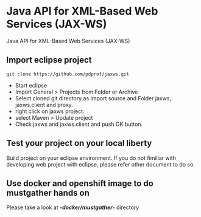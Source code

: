 # Java API for XML-Based Web Services (JAX-WS) 
Java API for XML-Based Web Services (JAX-WS)  

## Import eclipse project

```
git clone https://github.com/pdprof/jaxws.git
```

- Start eclipse
- Import General > Projects from Folder or Archive
- Select cloned git directory as Import source and Folder jaxws, jaxws.client and proxy.
- right click on jaxws project.
- select Maven > Update project
- Check jaxws and jaxws.client and push OK button.


## Test your project on your local liberty

Build project on your eclipse environment. If you do not fimiliar with developing web project with eclipse, please refer other document to do so.


## Use docker and openshift image to do mustgather hands on

Please take a look at ***-docker/mustgather-*** directory
